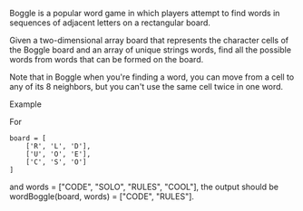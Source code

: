 Boggle is a popular word game in which players attempt to find words in sequences of adjacent letters on a rectangular board.

Given a two-dimensional array board that represents the character cells of the Boggle board and an array of unique strings words, find all the possible words from words that can be formed on the board.

Note that in Boggle when you're finding a word, you can move from a cell to any of its 8 neighbors, but you can't use the same cell twice in one word.

Example

For

    board = [
        ['R', 'L', 'D'],
        ['U', 'O', 'E'],
        ['C', 'S', 'O']
    ]
    
and words = ["CODE", "SOLO", "RULES", "COOL"], the output should be
wordBoggle(board, words) = ["CODE", "RULES"].
